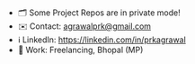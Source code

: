   - 🗂️ Some Project Repos are in private mode!
  - ✉️ Contact: agrawalprk@gmail.com
  - ℹ️ LinkedIn: https://linkedin.com/in/prkagrawal
  - 💼 Work: Freelancing, Bhopal (MP)
